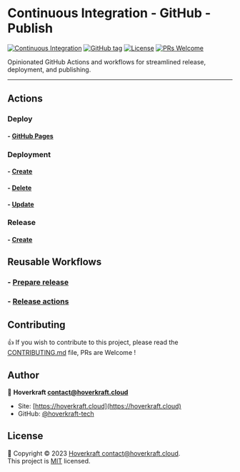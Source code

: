 # Continuous Integration - GitHub - Publish

[![Continuous Integration](https://github.com/hoverkraft-tech/ci-github-publish/actions/workflows/__main-ci.yml/badge.svg)](https://github.com/hoverkraft-tech/ci-github-publish/actions/workflows/__main-ci.yml)
[![GitHub tag](https://img.shields.io/github/tag/hoverkraft-tech/ci-github-publish?include_prereleases=&sort=semver&color=blue)](https://github.com/hoverkraft-tech/ci-github-publish/releases/)
[![License](https://img.shields.io/badge/License-MIT-blue)](#license)
[![PRs Welcome](https://img.shields.io/badge/PRs-welcome-brightgreen.svg)](CONTRIBUTING.md)

Opinionated GitHub Actions and workflows for streamlined release, deployment, and publishing.

---

## Actions

### Deploy

#### - [GitHub Pages](actions/deploy/github-pages/README.md)

### Deployment

#### - [Create](actions/deployment/create/README.md)

#### - [Delete](actions/deployment/delete/README.md)

#### - [Update](actions/deployment/update/README.md)

### Release

#### - [Create](actions/release/create/README.md)

## Reusable Workflows

### - [Prepare release](.github/workflows/prepare-release.md)

### - [Release actions](.github/workflows/release-actions.md)

## Contributing

👍 If you wish to contribute to this project, please read the [CONTRIBUTING.md](CONTRIBUTING.md) file, PRs are Welcome !

## Author

🏢 **Hoverkraft <contact@hoverkraft.cloud>**

- Site: [https://hoverkraft.cloud](https://hoverkraft.cloud)
- GitHub: [@hoverkraft-tech](https://github.com/hoverkraft-tech)

## License

📝 Copyright © 2023 [Hoverkraft <contact@hoverkraft.cloud>](https://hoverkraft.cloud).<br />
This project is [MIT](LICENSE) licensed.
